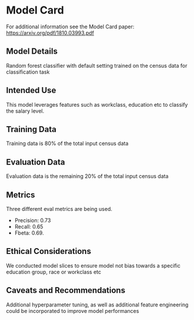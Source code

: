# Model Card

For additional information see the Model Card paper: https://arxiv.org/pdf/1810.03993.pdf

## Model Details
Random forest classifier with default setting trained on the census data for classification task

## Intended Use
This model leverages features such as workclass, education etc to classify the salary level.

## Training Data
Training data is 80% of the total input census data

## Evaluation Data
Evaluation data is the remaining 20% of the total input census data
## Metrics
Three different eval metrics are being used.
- Precision: 0.73
- Recall: 0.65
- Fbeta: 0.69.

## Ethical Considerations
We conducted model slices to ensure model not bias towards a specific education group, race or workclass etc


## Caveats and Recommendations
Additional hyperparameter tuning, as well as additional feature engineering could be incorporated to improve model performances